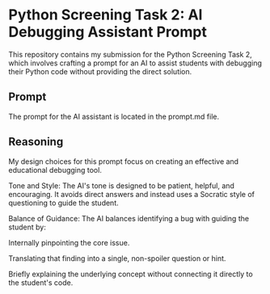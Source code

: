 # Python Screening Task 2: AI Debugging Assistant Prompt

This repository contains my submission for the Python Screening Task 2, which involves crafting a prompt for an AI to assist students with debugging their Python code without providing the direct solution.

##  Prompt
The prompt for the AI assistant is located in the prompt.md file.
## Reasoning
My design choices for this prompt focus on creating an effective and educational debugging tool.

Tone and Style: The AI's tone is designed to be patient, helpful, and encouraging. It avoids direct answers and instead uses a Socratic style of questioning to guide the student.

Balance of Guidance: The AI balances identifying a bug with guiding the student by:

Internally pinpointing the core issue.

Translating that finding into a single, non-spoiler question or hint.

Briefly explaining the underlying concept without connecting it directly to the student's code.
